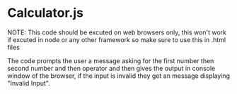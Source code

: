 # Calculator.js

NOTE: This code should be excuted on web browsers only, this won't work if excuted in node or any other framework so make sure to use this in .html files

The code prompts the user a message asking for the first number then second number and then operator and then gives the output in console window of the browser, if the input is invalid they get an message displaying "Invalid Input".

